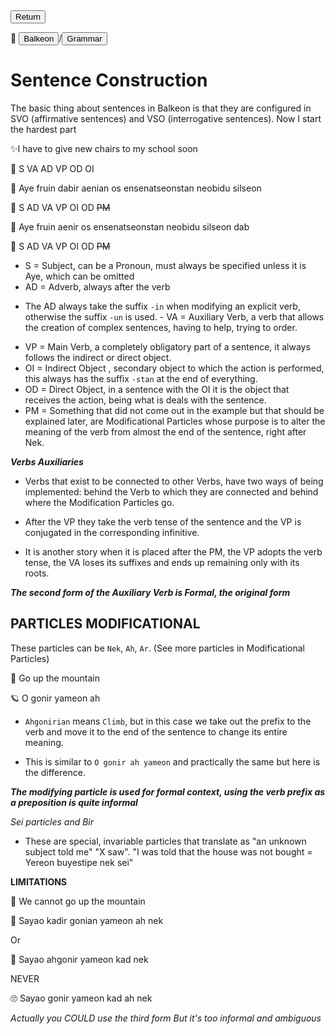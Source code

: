 <button class="button-82-pushable" role="button" onclick="history.back()">
 <span class="button-82-shadow"></span>
 <span class="button-82-edge"></span>
 <span class="button-82-front text">
 Return
 </span> </button>

📂 <button class="button-16" role="button" onclick="location.href='../../index'">Balkeon</button>/<button class="button-16" role= "button" onclick="location.href='../index'">Grammar</button>

# Sentence Construction

The basic thing about sentences in Balkeon is that they are configured in SVO (affirmative sentences) and VSO (interrogative sentences). Now I start the hardest part

✨I have to give new chairs to my school soon

👀 S VA AD VP OD OI

🌟 Aye fruin dabir aenian os ensenatseonstan neobidu silseon

🚀 S AD VA VP OI OD ~~PM~~

🌟 Aye fruin aenir os ensenatseonstan neobidu silseon dab

🚀 S AD VA VP OI OD ~~PM~~

- S = Subject, can be a Pronoun, must always be specified unless it is Aye, which can be omitted
- AD = Adverb, always after the verb
* The AD always take the suffix `-in` when modifying an explicit verb, otherwise the suffix `-un` is used. - VA = Auxiliary Verb, a verb that allows the creation of complex sentences, having to help, trying to order.
- VP = Main Verb, a completely obligatory part of a sentence, it always follows the indirect or direct object.
- OI = Indirect Object , secondary object to which the action is performed, this always has the suffix `-stan` at the end of everything.
- OD = Direct Object, in a sentence with the OI it is the object that receives the action, being what is deals with the sentence.
- PM = Something that did not come out in the example but that should be explained later, are Modificational Particles whose purpose is to alter the meaning of the verb from almost the end of the sentence, right after Nek.

***Verbs Auxiliaries***

- Verbs that exist to be connected to other Verbs, have two ways of being implemented: behind the Verb to which they are connected and behind where the Modification Particles go.

- After the VP they take the verb tense of the sentence and the VP is conjugated in the corresponding infinitive.

- It is another story when it is placed after the PM, the VP adopts the verb tense, the VA loses its suffixes and ends up remaining only with its roots.

***The second form of the Auxiliary Verb is Formal, the original form***

## PARTICLES MODIFICATIONAL

These particles can be `Nek`, `Ah`, `Ar`. (See more particles in Modificational Particles)

💫 Go up the mountain

🪐 O gonir yameon ah

- `Ahgonirian` means `Climb`, but in this case we take out the prefix to the verb and move it to the end of the sentence to change its entire meaning.

- This is similar to `O gonir ah yameon` and practically the same but here is the difference.

***The modifying particle is used for formal context, using the verb prefix as a preposition is quite informal***

*Sei particles and Bir*

- These are special, invariable particles that translate as "an unknown subject told me" "X saw". "I was told that the house was not bought = Yereon buyestipe nek sei"

**LIMITATIONS**

🌟 We cannot go up the mountain

🚀 Sayao kadir gonian yameon ah nek

Or

🚀 Sayao ahgonir yameon kad nek

NEVER

🙄 Sayao gonir yameon kad ah nek

*Actually you COULD use the third form But it's too informal and ambiguous*
